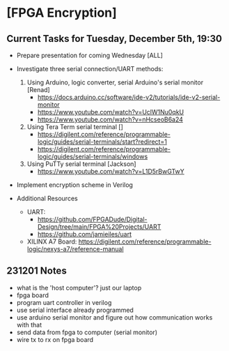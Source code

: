 # [FPGA Encryption]

## Current Tasks for Tuesday, December 5th, 19:30
- Prepare presentation for coming Wednesday [ALL]
- Investigate three serial connection/UART methods:
    1. Using Arduino, logic converter, serial Arduino's serial monitor [Renad]
       - https://docs.arduino.cc/software/ide-v2/tutorials/ide-v2-serial-monitor
       - https://www.youtube.com/watch?v=UclW1Nu0qkU
       - https://www.youtube.com/watch?v=nHcseoB6a24
    2. Using Tera Term serial terminal []
       - https://digilent.com/reference/programmable-logic/guides/serial-terminals/start?redirect=1
       - https://digilent.com/reference/programmable-logic/guides/serial-terminals/windows
    3. Using PuTTy serial terminal [Jackson]
        - https://www.youtube.com/watch?v=L1D5rBwGTwY
- Implement encryption scheme in Verilog

- Additional Resources
    - UART:
        - https://github.com/FPGADude/Digital-Design/tree/main/FPGA%20Projects/UART
        - https://github.com/jamieiles/uart
    - XILINX A7 Board: https://digilent.com/reference/programmable-logic/nexys-a7/reference-manual

## 231201 Notes
- what is the 'host computer'? just our laptop
- fpga board
- program uart controller in verilog
- use serial interface already programmed
- use arduino serial monitor and figure out how communication works with that
- send data from fpga to computer (serial monitor)
- wire tx to rx on fpga board
